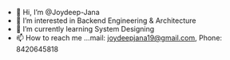 - 👋 Hi, I’m @Joydeep-Jana
- 👀 I’m interested in Backend Engineering & Architecture
- 🌱 I’m currently learning System Designing
- 📫 How to reach me ...mail: joydeepjana19@gmail.com, Phone: 8420645818

<!---
Joydeep-Jana/Joydeep-Jana is a ✨ special ✨ repository because its `README.md` (this file) appears on your GitHub profile.
You can click the Preview link to take a look at your changes.
--->

